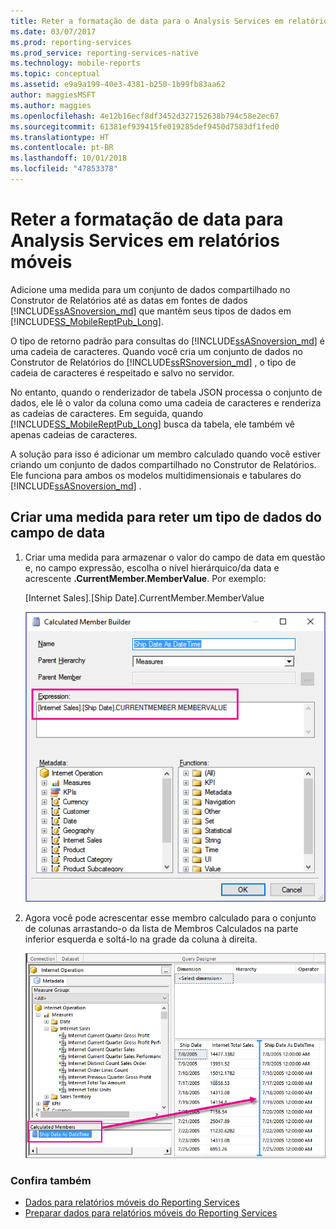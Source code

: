 ```yaml
---
title: Reter a formatação de data para o Analysis Services em relatórios móveis | Reporting Services | Microsoft Docs
ms.date: 03/07/2017
ms.prod: reporting-services
ms.prod_service: reporting-services-native
ms.technology: mobile-reports
ms.topic: conceptual
ms.assetid: e9a9a199-40e3-4381-b250-1b99fb83aa62
author: maggiesMSFT
ms.author: maggies
ms.openlocfilehash: 4e12b16ecf8df3452d327152638b794c58e2ec67
ms.sourcegitcommit: 61381ef939415fe019285def9450d7583df1fed0
ms.translationtype: HT
ms.contentlocale: pt-BR
ms.lasthandoff: 10/01/2018
ms.locfileid: "47853378"
---
```

# <a name="retain-date-formatting-for-analysis-services-in-mobile-reports"></a>Reter a formatação de data para Analysis Services em relatórios móveis
Adicione uma medida para um conjunto de dados compartilhado no Construtor de Relatórios até as datas em fontes de dados [!INCLUDE[ssASnoversion_md](../../includes/ssasnoversion-md.md)] que mantêm seus tipos de dados em [!INCLUDE[SS_MobileReptPub_Long](../../includes/ss-mobilereptpub-short.md)].

O tipo de retorno padrão para consultas do [!INCLUDE[ssASnoversion_md](../../includes/ssasnoversion-md.md)] é uma cadeia de caracteres.  Quando você cria um conjunto de dados no Construtor de Relatórios do [!INCLUDE[ssRSnoversion_md](../../includes/ssrsnoversion-md.md)] , o tipo de cadeia de caracteres é respeitado e salvo no servidor. 

No entanto, quando o renderizador de tabela JSON processa o conjunto de dados, ele lê o valor da coluna como uma cadeia de caracteres e renderiza as cadeias de caracteres.  Em seguida, quando [!INCLUDE[SS_MobileReptPub_Long](../../includes/ss-mobilereptpub-long.md)] busca da tabela, ele também vê apenas cadeias de caracteres.

A solução para isso é adicionar um membro calculado quando você estiver criando um conjunto de dados compartilhado no Construtor de Relatórios. Ele funciona para ambos os modelos multidimensionais e tabulares do [!INCLUDE[ssASnoversion_md](../../includes/ssasnoversion-md.md)] .

## <a name="create-a-measure-to-retain-a-date-field-data-type"></a>Criar uma medida para reter um tipo de dados do campo de data

1. Criar uma medida para armazenar o valor do campo de data em questão e, no campo expressão, escolha o nível hierárquico/da data e acrescente **.CurrentMember.MemberValue**. Por exemplo:
 
   [Internet Sales].[Ship Date].CurrentMember.MemberValue
   
   ![ssas-calculated-member-report-builder](../../reporting-services/mobile-reports/media/ssas-calculated-member-report-builder.png)
   
2. Agora você pode acrescentar esse membro calculado para o conjunto de colunas arrastando-o da lista de Membros Calculados na parte inferior esquerda e soltá-lo na grade da coluna à direita.  

   ![ssas-query-designer-calculated-member-report-builder](../../reporting-services/mobile-reports/media/ssas-query-designer-calculated-member-report-builder.png) 
   
### <a name="see-also"></a>Confira também

-  [Dados para relatórios móveis do Reporting Services](../../reporting-services/mobile-reports/data-for-reporting-services-mobile-reports.md)
-  [Preparar dados para relatórios móveis do Reporting Services](../../reporting-services/mobile-reports/prepare-data-for-reporting-services-mobile-reports.md)
